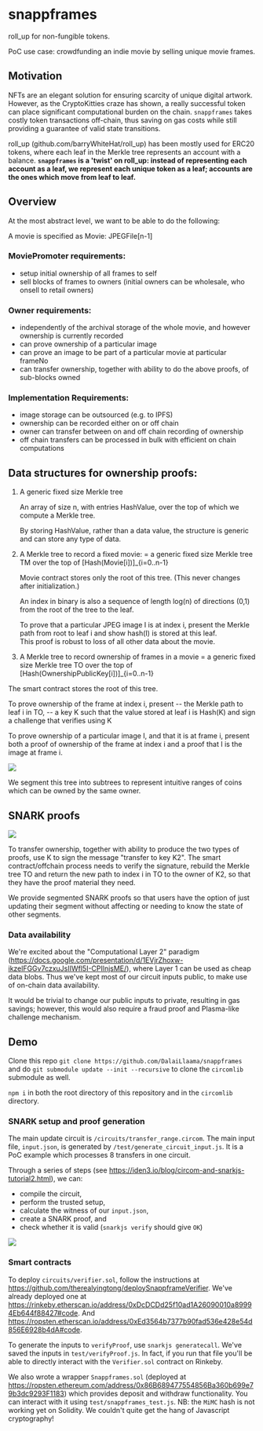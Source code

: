 # snappframes

roll_up for non-fungible tokens. 

PoC use case: crowdfunding an indie movie by selling unique movie frames.

## Motivation

NFTs are an elegant solution for ensuring scarcity of unique digital artwork. However, as the CryptoKitties craze has shown, a really successful token can place significant computational burden on the chain. `snappframes` takes costly token transactions off-chain, thus saving on gas costs while still providing a guarantee of valid state transitions.

roll_up (github.com/barryWhiteHat/roll_up) has been mostly used for ERC20 tokens, where each leaf in the Merkle tree represents an account with a balance. **`snappframes` is a 'twist' on roll_up: instead of representing each account as a leaf, we represent each unique token as a leaf; accounts are the ones which move from leaf to leaf.**

## Overview

At the most abstract level, we want to be able to do the following: 

A movie is specified as Movie: JPEGFile[n-1]   

### MoviePromoter requirements:  
- setup initial ownership of all frames to self 
- sell blocks of frames to owners (initial owners can be wholesale, who onsell to retail owners) 

### Owner requirements: 
  - independently of the archival storage of the whole movie, and however ownership is currently recorded 
  - can prove ownership of a particular image 
  - can prove an image to be part of a particular movie at particular frameNo 
  - can transfer ownership, together with ability to do the above proofs, of sub-blocks owned  

### Implementation Requirements:
  - image storage can be outsourced (e.g. to IPFS)  
  - ownership can be recorded either on or off chain 
  - owner can transfer between on and off chain recording of ownership
  - off chain transfers can be processed in bulk with efficient on chain computations 


## Data structures for ownership proofs: 

1. A generic fixed size Merkle tree 

   An array of size n, with entries HashValue, over the top of which we compute a Merkle tree. 

   By storing HashValue, rather than a data value, the structure is
   generic and can store any type of data.


2. A Merkle tree to record a fixed movie: 
   = a generic fixed size Merkle tree TM over the top of [Hash(Movie[i])]_{i=0..n-1} 
    
   Movie contract stores only the root of this tree. (This never changes after initialization.) 

   An index in binary is also a sequence of length log(n) of directions (0,1) from the root of the tree to the leaf. 

   To prove that a particular JPEG image I is at index i, present the Merkle path from root to leaf i and show hash(I) is stored at this leaf.  
   This proof is robust to loss of all other data about the movie. 

 3. A Merkle tree to record ownership of frames in a movie 
    = a generic fixed size Merkle tree TO over the top of [Hash(OwnershipPublicKey[i])]_{i=0..n-1}  

   The smart contract stores the root of this tree. 

   To prove ownership of the frame at index i, present 
         -- the Merkle path to leaf i in TO, 
         -- a key K such that the value stored at leaf i is Hash(K) 
   and sign a challenge that verifies using K 


   To prove ownership of a particular image I, and that it is at frame i, 
   present both a proof of ownership of the frame at index i and a proof that I is the image at frame i. 

   ![](https://i.imgur.com/tm84d5O.png)

   We segment this tree into subtrees to represent intuitive ranges of coins which can be owned by the same owner. 

## SNARK proofs

![](https://i.imgur.com/ZXVs8IP.png)
     
To transfer ownership, together with ability to produce the two types of proofs, use K to sign the message "transfer to key K2". The smart contract/offchain process needs to verify the signature, rebuild the Merkle tree TO and return the new path to index i in TO to the owner of K2, so that they have the proof material they need.     

We provide segmented SNARK proofs so that users have the option of just updating their segment without affecting or needing to know the state of other segments. 

### Data availability 
We're excited about the "Computational Layer 2" paradigm (https://docs.google.com/presentation/d/1EVjrZhoxw-ikzelFGGv7czxuJsIIWfl5I-CPIlnjsME/), where Layer 1 can be used as cheap data blobs. Thus we've kept most of our circuit inputs public, to make use of on-chain data availability. 

It would be trivial to change our public inputs to private, resulting in gas savings; however, this would also require a fraud proof and Plasma-like challenge mechanism. 

## Demo

Clone this repo `git clone https://github.com/DalaiLlaama/snappframes` and do `git submodule update --init --recursive` to clone the `circomlib` submodule as well.

`npm i` in both the root directory of this repository and in the `circomlib` directory. 

### SNARK setup and proof generation

The main update circuit is `/circuits/transfer_range.circom`. The main input file, `input.json`, is generated by `/test/generate_circuit_input.js`. It is a PoC example which processes 8 transfers in one circuit.

Through a series of steps (see https://iden3.io/blog/circom-and-snarkjs-tutorial2.html), we can:
- compile the circuit,
- perform the trusted setup,
- calculate the witness of our `input.json`,
- create a SNARK proof, and 
- check whether it is valid (`snarkjs verify` should give `OK`)

![](https://i.imgur.com/IvTnpBb.png)

### Smart contracts
To deploy `circuits/verifier.sol`, follow the instructions at https://github.com/therealyingtong/deploySnappframeVerifier. We've already deployed one at https://rinkeby.etherscan.io/address/0xDcDCDd25f10ad1A26090010a89994Eb644f88427#code. And https://ropsten.etherscan.io/address/0xEd3564b7377b90fad536e428e54d856E6928b4dA#code.

To generate the inputs to `verifyProof`, use `snarkjs generatecall`. We've saved the inputs in `test/verifyProof.js`. In fact, if you run that file you'll be able to directly interact with the `Verifier.sol` contract on Rinkeby.

We also wrote a wrapper `Snappframes.sol` (deployed at https://ropsten.ethereum.com/address/0x86B689477554856Ba360b699e79b3dc9293F1183) which provides deposit and withdraw functionality. You can interact with it using `test/snappframes_test.js`. NB: the `MiMC` hash is not working yet on Solidity. We couldn't quite get the hang of Javascript cryptography!
